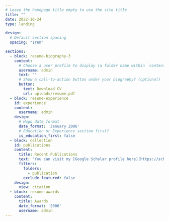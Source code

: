 ```yaml
---
# Leave the homepage title empty to use the site title
title: ""
date: 2022-10-24
type: landing

design:
  # Default section spacing
  spacing: "1rem"

sections:
  - block: resume-biography-3
    content:
      # Choose a user profile to display (a folder name within `content/authors/`)
      username: admin
      text: ""
      # Show a call-to-action button under your biography? (optional)
      button:
        text: Download CV
        url: uploads/resume.pdf
  - block: resume-experience
    id: experience
    content:
      username: admin
    design:
      # Hugo date format
      date_format: 'January 2006'
      # Education or Experience section first?
      is_education_first: false
  - block: collection
    id: publications
    content:
      title: Recent Publications
      text: "You can visit my [Google Scholar profile here](https://scholar.google.com/citations?hl=en&user=lRZCtLMAAAAJ) to see my publicly available publications."
      filters:
        folders:
          - publication
        exclude_featured: false
    design:
      view: citation
  - block: resume-awards
    content:
      title: Awards
      date_format: '2006'
      username: admin
---
```

